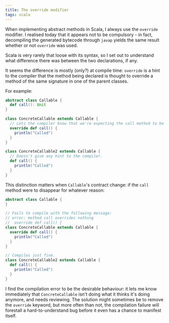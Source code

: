 ```yaml
---
title: The override modifier
tags: scala
---
```

When implementing abstract methods in Scala, I always use the `override` modifier. I realised today that it appears not
to be compulsory - in fact, decompiling the generated bytecode through `javap` yields the same result whether or not
`override` was used.

Scala is very rarely that loose with its syntax, so I set out to understand what difference there was between the two
declarations, if any.

<!--more-->

It seems the difference is mostly (only?) at compile time: `override` is a hint to the compiler that the method being
declared is thought to override a method of the same signature in one of the parent classes.

For example:
```scala
abstract class Callable {
  def call(): Unit
}

class ConcreteCallable extends Callable {
  // Lets the compiler know that we're expecting the call method to be declared in Callable
  override def call() {
    println("Called")
  }
}

class ConcreteCallable2 extends Callable {
  // Doesn't give any hint to the compiler.
  def call() {
    println("Called")
  }
}
```

This distinction matters when `Callable`'s contract change: if the `call` method were to disappear for whatever reason:
```scala
abstract class Callable {
}

// Fails to compile with the following message:
// error: method call overrides nothing
//  override def call() {
class ConcreteCallable extends Callable {
  override def call() {
    println("Called")
  }
}

// Compiles just fine.
class ConcreteCallable2 extends Callable {
  def call() {
    println("Called")
  }
}
```

I find the compilation error to be the desirable behaviour: it lets me know immediately that `ConcreteCallable` isn't
doing what it thinks it's doing anymore, and needs reviewing. The solution might sometimes be to remove the `override`
keyword, but more often than not, the compilation failure will forestall a hard-to-understand bug before it even has a
chance to manifest itself.
